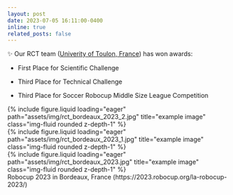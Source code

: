 ```yaml
---
layout: post
date: 2023-07-05 16:11:00-0400
inline: true
related_posts: false
---
```


:sparkles: Our RCT team ([Univerity of Toulon, France](https://www.univ-tln.fr/RoboCup-2023-l-Universite-de-Toulon-monte-sur-le-podium-de-la-plus.html?fbclid=IwAR15zmvuc1Sdi0uTPKGT5r02YjnL_zzw-y2jQXKfo85cq97uwwFrzEHjTqg_aem_Acf9N6oSyiefFHmr83QGHBD7lA8R91EKXKBv3Pvf5Swqbg-kF4b7xMNus3WeHCJmbcD--uFnU6UO_ekSdWxXouVr)) has won awards: 

* First Place for Scientific Challenge 

* Third Place for Technical Challenge

* Third Place for Soccer Robocup Middle Size League Competition

<div class="row">
    <div class="col-sm mt-3 mt-md-0">
        {% include figure.liquid loading="eager" path="assets/img/rct_bordeaux_2023_2.jpg" title="example image" class="img-fluid rounded z-depth-1" %}
    </div>
    <div class="col-sm mt-3 mt-md-0">
        {% include figure.liquid loading="eager" path="assets/img/rct_bordeaux_2023_1.jpg" title="example image" class="img-fluid rounded z-depth-1" %}
    </div>
    <div class="col-sm mt-3 mt-md-0">
        {% include figure.liquid loading="eager" path="assets/img/rct_bordeaux_2023.jpg" title="example image" class="img-fluid rounded z-depth-1" %}
    </div>
</div>
<div class="caption">
    Robocup 2023 in Bordeaux, France (https://2023.robocup.org/la-robocup-2023/) 
</div>